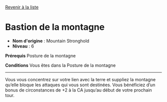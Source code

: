 [Revenir à la liste](..)

# Bastion de la montagne

 * **Nom d'origine** : Mountain Stronghold
 * **Niveau** : 6


<p><strong>Prérequis</strong> Posture de la montagne</p>
<p><strong>Conditions</strong> Vous êtes dans la Posture de la montagne</p>
<hr>
<p>Vous vous concentrez sur votre lien avec la terre et suppliez la montagne qu’elle bloque les attaques qui vous sont destinées. Vous bénéficiez d’un bonus de circonstances de +2 à la CA jusqu’au début de votre prochain tour.</p>